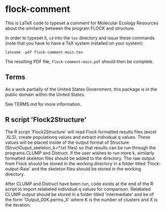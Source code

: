 # flock-comment

This is LaTeX code to typeset a comment for Molecular Ecology Resources
about the similarity between the program FLOCK and structure.

In order to typeset it, `cd` into the `tex` directory and issue these
commands (note that you have to have a TeX system installed on your
system):
```
latexmk -pdf flock-comment-main.tex
```
The resulting PDF file, `flock-comment-main.pdf` should then be complete.

## Terms 

As a work partially of the United States Government, this package is in the
public domain within the United States. 

See TERMS.md for more information.

## R script 'Flock2Structure' 
The R script 'Flock2Structure' will read Flock formatted results files (excel .XLS), 
create populationq values and extract individual q values. These values will be 
placed inside of the output format of Structure (StructOuput_skeleton_k=*.txt files) 
so that results can be run through the programs CLUMP and Distruct. If the user wishes
to run more k, similarly formatted skeleton files should be added to the directory.
The raw output from Flock should be stored in the working directory in a folder 
titled 'Flock-output-Raw' and the skeleton files should be stored in the working directory. 

After CLUMP and Distruct have been run, code exists at the end of the R script to 
import relabeled individual q values for comparison. Relabeled CLUMP output
should be stored in a folder titled 'intermediate' and  be of the form 
'Output_00K.perms_X' where K is the number of clusters and X is the iteration.


